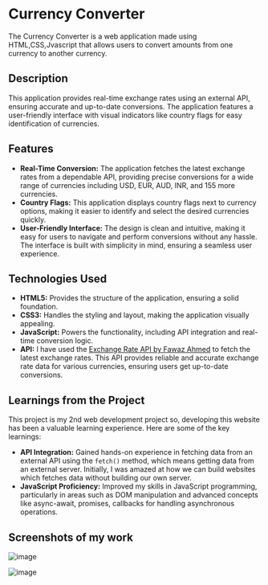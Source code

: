 # Currency Converter
The Currency Converter is a web application made using HTML,CSS,Jvascript that allows users to convert amounts from one currency to another currency. 

## Description
This application provides real-time exchange rates using an external API, ensuring accurate and up-to-date conversions. The application features a user-friendly interface with visual indicators like country flags for easy identification of currencies.


## Features

- **Real-Time Conversion:** The application fetches the latest exchange rates from a dependable API, providing precise conversions for a wide range of currencies including USD, EUR, AUD, INR, and 155 more currencies.
- **Country Flags:** This application displays country flags next to currency options, making it easier to identify and select the desired currencies quickly.
- **User-Friendly Interface:** The design is clean and intuitive, making it easy for users to navigate and perform conversions without any hassle. The interface is built with simplicity in mind, ensuring a seamless user experience.


## Technologies Used

- **HTML5:** Provides the structure of the application, ensuring a solid foundation.
- **CSS3:** Handles the styling and layout, making the application visually appealing.
- **JavaScript:** Powers the functionality, including API integration and real-time conversion logic.
- **API:** I have used the [Exchange Rate API by Fawaz Ahmed](https://github.com/fawazahmed0/exchange-api) to fetch the latest exchange rates. This API provides reliable and accurate exchange rate data for various currencies, ensuring users get up-to-date conversions.


## Learnings from the Project

This project is my 2nd web development project so, developing this website has been a valuable learning experience. Here are some of the key learnings:

- **API Integration:** Gained hands-on experience in fetching data from an external API using the `fetch()` method, which means getting data from an external server. Initially, I was amazed at how we can build websites which fetches data without building our own server.
- **JavaScript Proficiency:** Improved my skills in JavaScript programming, particularly in areas such as DOM manipulation and advanced concepts like async-await, promises, callbacks for handling asynchronous operations.


## Screenshots of my work


![image](https://github.com/user-attachments/assets/20a79163-c01c-4cd0-82cd-89e213c4b73a)

![image](https://github.com/user-attachments/assets/b127600a-47d5-4c5c-9fca-7636f0ee57a1)








